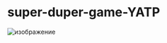 # super-duper-game-YATP
![изображение](https://user-images.githubusercontent.com/49440752/113819670-0ed8ad80-9793-11eb-9f47-d05790fa33e3.png)
